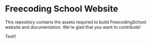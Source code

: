 # Freecoding School Website

This repository contains the assets required to build FreecodingSchool website and documentation. We're glad that you want to contribute!

Test!!


